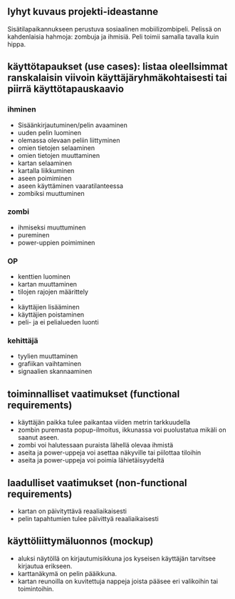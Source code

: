 ## lyhyt kuvaus projekti-ideastanne
Sisätilapaikannukseen perustuva sosiaalinen mobiilizombipeli. Pelissä on kahdenlaisia hahmoja: zombuja ja ihmisiä. Peli toimii samalla tavalla kuin hippa.
## käyttötapaukset (use cases): listaa oleellsimmat ranskalaisin viivoin käyttäjäryhmäkohtaisesti tai piirrä käyttötapauskaavio
### ihminen
+ Sisäänkirjautuminen/pelin avaaminen
+ uuden pelin luominen
+ olemassa olevaan peliin liittyminen
+ omien tietojen selaaminen
+ omien tietojen muuttaminen
+ kartan selaaminen
+ kartalla liikkuminen
+ aseen poimiminen
+ aseen käyttäminen vaaratilanteessa
+ zombiksi muuttuminen
### zombi
+ ihmiseksi muuttuminen
+ pureminen
+ power-uppien poimiminen
### OP
+ kenttien luominen
+ kartan muuttaminen
+ tilojen rajojen määrittely
+ 
+ käyttäjien lisääminen
+ käyttäjien poistaminen
+ peli- ja ei pelialueden luonti
### kehittäjä
+ tyylien muuttaminen
+ grafiikan vaihtaminen
+ signaalien skannaaminen
## toiminnalliset vaatimukset (functional requirements)
+ käyttäjän paikka tulee paikantaa viiden metrin tarkkuudella
+ zombin puremasta popup-ilmoitus, ikkunassa voi puolustatua mikäli on saanut aseen.
+ zombi voi halutessaan puraista lähellä olevaa ihmistä
+ aseita ja power-uppeja voi asettaa näkyville tai piilottaa tiloihin
+ aseita ja power-uppeja voi poimia lähietäisyydeltä
## laadulliset vaatimukset (non-functional requirements)
+ kartan on päivityttävä reaaliaikaisesti
+ pelin tapahtumien tulee päivittyä reaaliaikaisesti
## käyttöliittymäluonnos (mockup)
+ aluksi näytöllä on kirjautumisikkuna jos kyseisen käyttäjän tarvitsee kirjautua erikseen.
+ karttanäkymä on pelin pääikkuna.
+ kartan reunoilla on kuvitettuja nappeja joista pääsee eri valikoihin tai toimintoihin.
